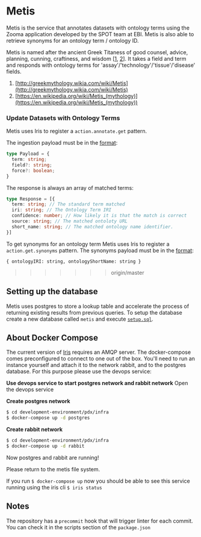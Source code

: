 # Metis
Metis is the service that annotates datasets with ontology terms using the Zooma application developed by the SPOT team at EBI. Metis is also able to retrieve synonyms for an ontology term / ontology ID.

Metis is named after the ancient Greek Titaness of good counsel, advice, planning, cunning, craftiness, and wisdom [[1](http://greekmythology.wikia.com/wiki/Metis), [2](https://en.wikipedia.org/wiki/Metis_(mythology))].
It takes a field and term and responds with ontology terms for 'assay'/'technology'/'tissue'/'disease' fields.

1. [http://greekmythology.wikia.com/wiki/Metis](http://greekmythology.wikia.com/wiki/Metis)
2. [https://en.wikipedia.org/wiki/Metis_(mythology)](https://en.wikipedia.org/wiki/Metis_(mythology))

### Update Datasets with Ontology Terms

Metis uses Iris to register a `action.annotate.get` pattern.

The ingestion payload must be in the [format](schemas/get-schema.json):
```ts
type Payload = {
  term: string;
  field?: string;
  force?: boolean;
}
```


The response is always an array of matched terms:

```ts
type Response = [{
  term: string; // The standard term matched
  iri: string; // The Ontology Term IRI
  confidence: number; // How likely it is that the match is correct
  source: string; // The matched ontoloty URL
  short_name: string; // The matched ontology name identifier.
}]
```

To get synonyms for an ontology term Metis uses Iris to register a `action.get.synonyms` pattern.
The synonyms payload must be in the [format](schemas/synonyms-is-valid.json):
```
{ ontologyIRI: string, ontologyShortName: string }
```


>>>>>>> origin/master

## Setting up the database

Metis uses postgres to store a lookup table and accelerate the process of returning existing results from previous queries. To setup the database create a new  database called `metis` and execute [`setup.sql`](setup.sql).

## About Docker Compose

The current version of [Iris](https://github.com/repositive/iris-js) requires an AMQP server. The docker-compose comes preconfigured to connect to one out of the box. You'll need to run an instance yourself and attach it to the network rabbit, and to the postgres database. For this purpose please use the devops service:

**Use devops service to start postgres network and rabbit network**
Open the devops service

**Create postgres network**

```bash
$ cd development-environment/pdx/infra
$ docker-compose up -d postgres
```

**Create rabbit network**

```bash
$ cd development-environment/pdx/infra
$ docker-compose up -d rabbit
```

Now postgres and rabbit are running!

Please return to the metis file system.

If you run  `$ docker-compose up` now you should be able to see this service running using the iris cli `$ iris status`

## Notes

The repository has a `precommit` hook that will trigger linter for each commit. You can check it in the scripts section of the `package.json`
